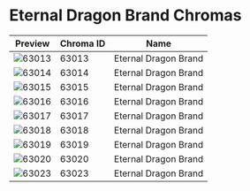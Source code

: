 # Eternal Dragon Brand Chromas



| Preview | Chroma ID | Name |
|---------|-----------|------|
| ![63013](https://raw.communitydragon.org/latest/plugins/rcp-be-lol-game-data/global/default/v1/champion-chroma-images/63/63013.png) | 63013 | Eternal Dragon Brand |
| ![63014](https://raw.communitydragon.org/latest/plugins/rcp-be-lol-game-data/global/default/v1/champion-chroma-images/63/63014.png) | 63014 | Eternal Dragon Brand |
| ![63015](https://raw.communitydragon.org/latest/plugins/rcp-be-lol-game-data/global/default/v1/champion-chroma-images/63/63015.png) | 63015 | Eternal Dragon Brand |
| ![63016](https://raw.communitydragon.org/latest/plugins/rcp-be-lol-game-data/global/default/v1/champion-chroma-images/63/63016.png) | 63016 | Eternal Dragon Brand |
| ![63017](https://raw.communitydragon.org/latest/plugins/rcp-be-lol-game-data/global/default/v1/champion-chroma-images/63/63017.png) | 63017 | Eternal Dragon Brand |
| ![63018](https://raw.communitydragon.org/latest/plugins/rcp-be-lol-game-data/global/default/v1/champion-chroma-images/63/63018.png) | 63018 | Eternal Dragon Brand |
| ![63019](https://raw.communitydragon.org/latest/plugins/rcp-be-lol-game-data/global/default/v1/champion-chroma-images/63/63019.png) | 63019 | Eternal Dragon Brand |
| ![63020](https://raw.communitydragon.org/latest/plugins/rcp-be-lol-game-data/global/default/v1/champion-chroma-images/63/63020.png) | 63020 | Eternal Dragon Brand |
| ![63023](https://raw.communitydragon.org/latest/plugins/rcp-be-lol-game-data/global/default/v1/champion-chroma-images/63/63023.png) | 63023 | Eternal Dragon Brand |